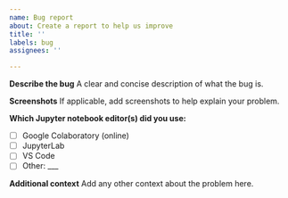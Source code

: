 ```yaml
---
name: Bug report
about: Create a report to help us improve
title: ''
labels: bug
assignees: ''

---
```


**Describe the bug**
A clear and concise description of what the bug is.

**Screenshots**
If applicable, add screenshots to help explain your problem.

**Which Jupyter notebook editor(s) did you use:**
 - [ ] Google Colaboratory (online)
 - [ ] JupyterLab
 - [ ] VS Code
 - [ ] Other: ___

**Additional context**
Add any other context about the problem here.
